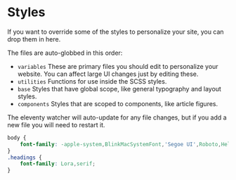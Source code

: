 # Styles

If you want to override some of the styles to personalize your site, you can drop them in here.

The files are auto-globbed in this order:

* `variables` These are primary files you should edit to personalize
	your website. You can affect large UI changes just by editing these.
* `utilities` Functions for use inside the SCSS styles.
* `base` Styles that have global scope, like general typography and
	layout styles.
* `components` Styles that are scoped to components, like article figures.

The eleventy watcher will auto-update for any file changes, but if you add a new file you will need to restart it.

```css
body {
	font-family: -apple-system,BlinkMacSystemFont,'Segoe UI',Roboto,Helvetica,Arial,sans-serif,'Apple Color Emoji','Segoe UI Emoji','Segoe UI Symbol';
}
.headings {
	font-family: Lora,serif;
}

```
